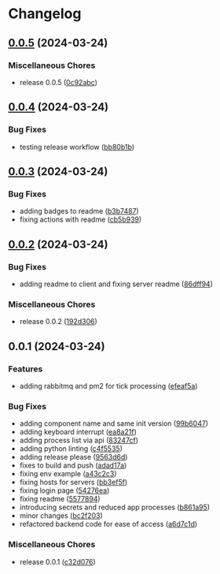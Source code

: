 # Changelog

## [0.0.5](https://github.com/brayn003/stonk.ninja/compare/stonk.ninja-server-v0.0.4...stonk.ninja-server-v0.0.5) (2024-03-24)


### Miscellaneous Chores

* release 0.0.5 ([0c92abc](https://github.com/brayn003/stonk.ninja/commit/0c92abcbf34d1500c0ab49ce94bc0cd949f1dc46))

## [0.0.4](https://github.com/brayn003/stonk.ninja/compare/stonk.ninja-server-v0.0.3...stonk.ninja-server-v0.0.4) (2024-03-24)


### Bug Fixes

* testing release workflow ([bb80b1b](https://github.com/brayn003/stonk.ninja/commit/bb80b1bdbbc5db70d296815eba7ce44e14935bd1))

## [0.0.3](https://github.com/brayn003/stonk.ninja/compare/stonk.ninja-server-v0.0.2...stonk.ninja-server-v0.0.3) (2024-03-24)


### Bug Fixes

* adding badges to readme ([b3b7487](https://github.com/brayn003/stonk.ninja/commit/b3b7487230d39b9d91523c948471cf4f4dfd85e5))
* fixing actions with readme ([cb5b939](https://github.com/brayn003/stonk.ninja/commit/cb5b93944b8a32783462d1bb8090e7d1a91b3d5a))

## [0.0.2](https://github.com/brayn003/stonk.ninja/compare/stonk.ninja-server-v0.0.1...stonk.ninja-server-v0.0.2) (2024-03-24)


### Bug Fixes

* adding readme to client and fixing server readme ([86dff94](https://github.com/brayn003/stonk.ninja/commit/86dff940f1d921cc55eb3e9f817dbdf604de3b4e))


### Miscellaneous Chores

* release 0.0.2 ([192d306](https://github.com/brayn003/stonk.ninja/commit/192d306b714948501d44a9923d441cb586bb0e67))

## 0.0.1 (2024-03-24)


### Features

* adding rabbitmq and pm2 for tick processing ([efeaf5a](https://github.com/brayn003/stonk.ninja/commit/efeaf5a17ac2997486b84d369954ed1bc7c6c4f8))


### Bug Fixes

* adding component name and same init version ([99b6047](https://github.com/brayn003/stonk.ninja/commit/99b60478682b7c21163d8f9bc08107bccbd5afff))
* adding keyboard interrupt ([ea8a21f](https://github.com/brayn003/stonk.ninja/commit/ea8a21faf47bcfde84424ba9959b0410f6856d50))
* adding process list via api ([83247cf](https://github.com/brayn003/stonk.ninja/commit/83247cff7c24cde52f0879ac4236ca4863b82a59))
* adding python linting ([c4f5535](https://github.com/brayn003/stonk.ninja/commit/c4f5535793a43436a836ab4cb2a50588754d7115))
* adding release please ([9563d6d](https://github.com/brayn003/stonk.ninja/commit/9563d6dc6652ac613763a755297e353cf6534233))
* fixes to build and push ([adad17a](https://github.com/brayn003/stonk.ninja/commit/adad17a5bdf39cb8a6f70dfd66c47dc0533cdf49))
* fixing env example ([a43c2c3](https://github.com/brayn003/stonk.ninja/commit/a43c2c339b6465e95eb75e7faf814b5da0d3eb31))
* fixing hosts for servers ([bb3ef5f](https://github.com/brayn003/stonk.ninja/commit/bb3ef5f6ee0d3fea720465390587ec4f5a8981ef))
* fixing login page ([54276ea](https://github.com/brayn003/stonk.ninja/commit/54276ea73af53fd224e93d1531a8e8488ad58dba))
* fixing readme ([5577894](https://github.com/brayn003/stonk.ninja/commit/55778940c914fe8be09734a0152a3bf97da9179a))
* introducing secrets and reduced app processes ([b861a95](https://github.com/brayn003/stonk.ninja/commit/b861a953d659fae1b728cd9d13a0b7f15e070491))
* minor changes ([bc2f203](https://github.com/brayn003/stonk.ninja/commit/bc2f2030419c405869d58586de1e5d197b2c98d7))
* refactored backend code for ease of access ([a6d7c1d](https://github.com/brayn003/stonk.ninja/commit/a6d7c1d9c0ec17bd606058417c122eacdf63f03f))


### Miscellaneous Chores

* release 0.0.1 ([c32d076](https://github.com/brayn003/stonk.ninja/commit/c32d076e007a33218578b7e5d1609f642c88bd64))
